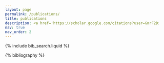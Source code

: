 ```yaml
---
layout: page
permalink: /publications/
title: publications
description: <a href='https://scholar.google.com/citations?user=GnrF2DsAAAAJ&hl=en'>Link to my Google Scholar profile</
nav: true
nav_order: 2
---
```


<!-- _pages/publications.md -->

<!-- Bibsearch Feature -->

{% include bib_search.liquid %}

<div class="publications">

{% bibliography %}

</div>

